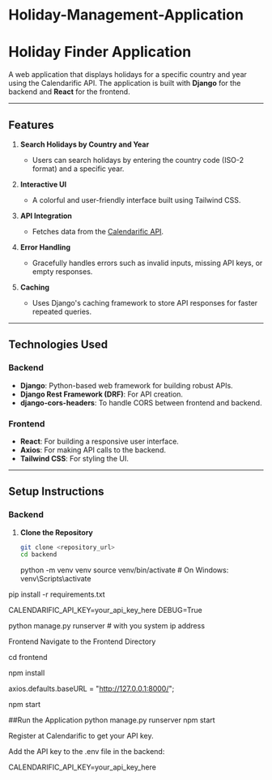 # Holiday-Management-Application

# Holiday Finder Application

A web application that displays holidays for a specific country and year using the Calendarific API. The application is built with **Django** for the backend and **React** for the frontend.

---

## Features

1. **Search Holidays by Country and Year**

   - Users can search holidays by entering the country code (ISO-2 format) and a specific year.

2. **Interactive UI**

   - A colorful and user-friendly interface built using Tailwind CSS.

3. **API Integration**

   - Fetches data from the [Calendarific API](https://calendarific.com/).

4. **Error Handling**

   - Gracefully handles errors such as invalid inputs, missing API keys, or empty responses.

5. **Caching**
   - Uses Django's caching framework to store API responses for faster repeated queries.

---

## Technologies Used

### Backend

- **Django**: Python-based web framework for building robust APIs.
- **Django Rest Framework (DRF)**: For API creation.
- **django-cors-headers**: To handle CORS between frontend and backend.

### Frontend

- **React**: For building a responsive user interface.
- **Axios**: For making API calls to the backend.
- **Tailwind CSS**: For styling the UI.

---

## Setup Instructions

### Backend

1. **Clone the Repository**
   ```bash
   git clone <repository_url>
   cd backend
   ```
   python -m venv venv
   source venv/bin/activate # On Windows: venv\Scripts\activate

pip install -r requirements.txt

CALENDARIFIC_API_KEY=your_api_key_here
DEBUG=True

python manage.py runserver # with you system ip address

Frontend
Navigate to the Frontend Directory

cd frontend

npm install

axios.defaults.baseURL = "http://127.0.0.1:8000/";

npm start

##Run the Application
python manage.py runserver
npm start

Register at Calendarific to get your API key.

Add the API key to the .env file in the backend:

CALENDARIFIC_API_KEY=your_api_key_here
